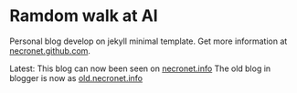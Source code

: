 # Ramdom walk at AI

Personal blog develop on jekyll minimal template. Get more information at [necronet.github.com](http://necronet.github.com).

Latest: This blog can now been seen on [necronet.info](https://necronet.info) The old blog in blogger is now as [old.necronet.info](http://old.necronet.info)
